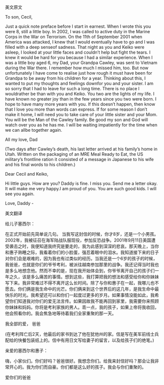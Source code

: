美文原文

To son, Cecil,

Just a quick note preface before I start in earnest. When I wrote this you were 8, still a little boy. In 2002, I was called to active duty in the Marine Corps in the War on Terrorism. On the 11th of September 2001 when America was attacked, I knew that I would eventually have to go and I was filled with a deep senseof sadness. That night as you and Keiko were asleep, I looked at your little faces and couldn’t help but fight the tears. I knew it would be hard for you because I had a similar experience. When I was a little boy aged 6, my Dad, your Grandpa Cawley, was sent to Vietnam during the War there. I remember how much I missed him, too. But now unfortunately I have come to realise just how rough it must have been for Grandpa to be away from his children for a year. Thinking about this, I wanted to put my thoughts and feelings downfor you and your sister. I am so sorry that I had to leave for such a long time. There is no place I wouldrather be than with you and Keiko. You two are the lights of my life. I have known no greater joy than in the few years since you two were born. I hope to have many more years with you. If this doesn’t happen, then know that I love you more than words can express. If for some reason I don’t make it home, I will need you to take care of your little sister and your Mom. You will be the Man of the Cawley family. Be good my son and God will watch over you as he has me. I will be waiting impatiently for the time when we can allbe together again.

All my love, Dad

(Two days after Cawley’s death, his last letter arrived at his family’s home in Utah. Written on the packaging of an MRE Meal Ready to Eat, the US military’s frontline ration it consisted of a message in Japanese to his wife and his final words to his children.)

Dear Cecil and Keiko,

Hi little guys. How are you? Daddy is fine. I miss you. Send me a letter okay. It will make me very happy.I am proud of you. You are such good kids. I will see you again.

Love, Daddy -

美文翻译

给儿子塞西尔：

在正式开始前先简单说几句。 当我写这封信的时候，你才8岁，还是一个小男孩。2002年，我被征召在海军陆战队服现役，参加反恐战争。2001年9月11日美国遭受袭击之时，我便知道我终究是要走的，我为此感到深深的悲哀。那天晚上，当你和惠子熟睡之际，我看着你们的小脸蛋，强忍着眼中的泪水。我知道接下来的日子对你们会是艰难的，因为我也有过类似的经历。当我还是一个6岁的孩子的时候，我爸爸，也就是你们的爷爷考利，被派往越南参加那里的战争。我还记得当时我也是多么地想念他。然而不幸的是，现在我开始体会到，你爷爷离开自己的孩子们一年之久，该是多么痛苦的事情。想到这些，我打算把我的想法和感受给你和你妹妹写下来。我非常难过不得不离开这么长时间。除了与你和惠子在一起，我哪儿也不愿去。你们俩是我生命中的光芒。你们俩来到这个世界后的这几年，是我生命中最快乐的时光。我希望还可以和你们一起度过更多的岁月。如果事情没能如此，我希望你们知道我对你们的爱无法言传。如果因故我不能再回到家里，我需要你来照顾你妹妹和妈妈。你将是考利家族的男人。乖一点，我的孩子，如果上帝将我收回，他会照看你的。我会焦急地等待着我们全家重聚的那一天。

我全部的爱， 爸爸 



(在考利阵亡后2天，他最后的家书到达了他在犹他州的家。信是写在美军前线士兵配给的快餐包装纸上的。信中有用日文写给妻子的留言，以及给孩子们的绝笔。)

亲爱的塞西尔和惠子：

嗨，小家伙们。你们好吗？爸爸很好。我想念你们。给我来封信好吗？那会让我非常开心的。我为你们而自豪。你们都是这么好的孩子。我会与你们重聚的。

爱你们的爸爸 

